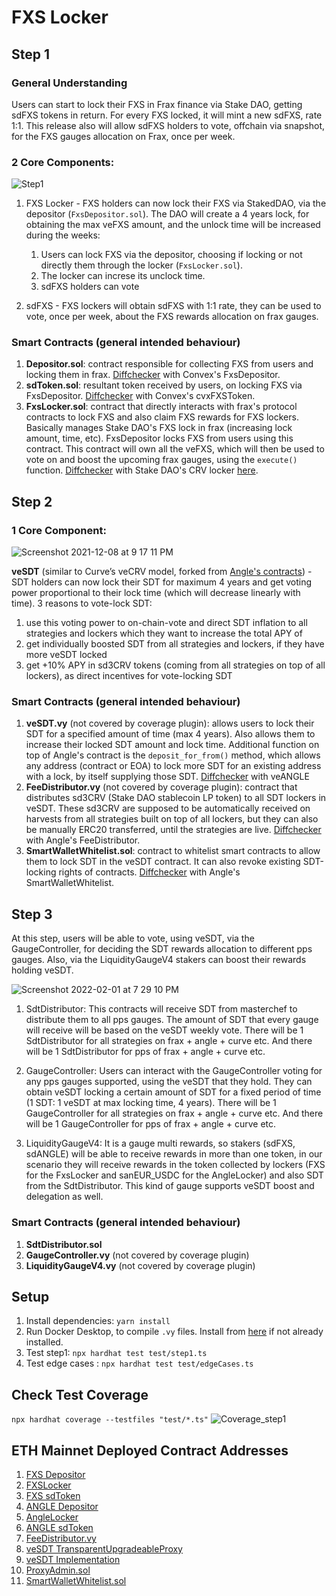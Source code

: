 # FXS Locker

## Step 1

### General Understanding

Users can start to lock their FXS in Frax finance via Stake DAO, getting sdFXS tokens in return. For every FXS locked, it will mint a new sdFXS, rate 1:1. This release also will allow sdFXS holders to vote, offchain via snapshot, for the FXS gauges allocation on Frax, once per week.

### 2 Core Components:

![Step1](https://user-images.githubusercontent.com/2848253/149667286-cf0e2e7f-c325-4919-95b5-45b8880eee37.png)

1. FXS Locker - FXS holders can now lock their FXS via StakedDAO, via the depositor (`FxsDepositor.sol`). The DAO will create a 4 years lock, for obtaining the max veFXS amount, and the unlock time will be increased during the weeks:

   1. Users can lock FXS via the depositor, choosing if locking or not directly them through the locker (`FxsLocker.sol`).
   2. The locker can increse its unclock time.
   3. sdFXS holders can vote

2. sdFXS - FXS lockers will obtain sdFXS with 1:1 rate, they can be used to vote, once per week, about the FXS rewards allocation on frax gauges.

### Smart Contracts (general intended behaviour)

1. **Depositor.sol**: contract responsible for collecting FXS from users and locking them in frax. [Diffchecker](https://www.diffnow.com/report/5apbh) with Convex's FxsDepositor.
2. **sdToken.sol**: resultant token received by users, on locking FXS via FxsDepositor. [Diffchecker](https://www.diffchecker.com/QFoCaRAo) with Convex's cvxFXSToken.
3. **FxsLocker.sol**: contract that directly interacts with frax's protocol contracts to lock FXS and also claim FXS rewards for FXS lockers. Basically manages Stake DAO's FXS lock in frax (increasing lock amount, time, etc). FxsDepositor locks FXS from users using this contract. This contract will own all the veFXS, which will then be used to vote on and boost the upcoming frax gauges, using the `execute()` function. [Diffchecker](https://www.diffnow.com/report/hp2ug) with Stake DAO's CRV locker [here](https://etherscan.io/address/0x52f541764E6e90eeBc5c21Ff570De0e2D63766B6#code).

## Step 2

### 1 Core Component:
![Screenshot 2021-12-08 at 9 17 11 PM](https://user-images.githubusercontent.com/22425782/145238612-22e9374d-baf0-4c07-8543-b1aab536ffb8.png) </br>

**veSDT** (similar to Curve’s veCRV model, forked from [Angle's contracts](https://github.com/AngleProtocol/angle-core/tree/main/contracts/dao)) - SDT holders can now lock their SDT for maximum 4 years and get voting power proportional to their lock time (which will decrease linearly with time). 3 reasons to vote-lock SDT:

   1. use this voting power to on-chain-vote and direct SDT inflation to all strategies and lockers which they want to increase the total APY of
   2. get individually boosted SDT from all strategies and lockers, if they have more veSDT locked
   3. get +10% APY in sd3CRV tokens (coming from all strategies on top of all lockers), as direct incentives for vote-locking SDT
   
      
### Smart Contracts (general intended behaviour)
1. **veSDT.vy** (not covered by coverage plugin): allows users to lock their SDT for a specified amount of time (max 4 years). Also allows them to increase their locked SDT amount and lock time. Additional function on top of Angle's contract is the `deposit_for_from()` method, which allows any address (contract or EOA) to lock more SDT for an existing address with a lock, by itself supplying those SDT. [Diffchecker](https://www.diffnow.com/report/zhef8) with veANGLE
2. **FeeDistributor.vy** (not covered by coverage plugin): contract that distributes sd3CRV (Stake DAO stablecoin LP token) to all SDT lockers in veSDT. These sd3CRV are supposed to be automatically received on harvests from all strategies built on top of all lockers, but they can also be manually ERC20 transferred, until the strategies are live. [Diffchecker](https://www.diffnow.com/report/jbkz4) with Angle's FeeDistributor.
3. **SmartWalletWhitelist.sol**: contract to whitelist smart contracts to allow them to lock SDT in the veSDT contract. It can also revoke existing SDT-locking rights of contracts. [Diffchecker](https://www.diffnow.com/report/0k8fm) with Angle's SmartWalletWhitelist.

## Step 3

At this step, users will be able to vote, using veSDT, via the GaugeController, for deciding the SDT rewards allocation to different pps gauges. Also, via the LiquidityGaugeV4 stakers can boost their rewards holding veSDT. </br>

![Screenshot 2022-02-01 at 7 29 10 PM](https://user-images.githubusercontent.com/22425782/151983477-3154c588-a7a1-4e22-af55-a1e157d0bff8.png) </br>

1. SdtDistributor:
This contracts will receive SDT from masterchef to distribute them to all pps gauges. The amount of SDT that every gauge will receive will be based on the veSDT weekly vote. There will be 1 SdtDistributor for all strategies on frax + angle + curve etc. And there will be 1 SdtDistributor for pps of frax + angle + curve etc.

2. GaugeController: Users can interact with the GaugeController voting for any pps gauges supported, using the veSDT that they hold. They can obtain veSDT locking a certain amount of SDT for a fixed period of time (1 SDT: 1 veSDT at max locking time, 4 years). There will be 1 GaugeController for all strategies on frax + angle + curve etc. And there will be 1 GaugeController for pps of frax + angle + curve etc.

3. LiquidityGaugeV4: It is a gauge multi rewards, so stakers (sdFXS, sdANGLE) will be able to receive rewards in more than one token, in our scenario they will receive rewards in the token collected by lockers (FXS for the FxsLocker and sanEUR_USDC for the AngleLocker) and also SDT from the SdtDistributor. This kind of gauge supports veSDT boost and delegation as well.
      
### Smart Contracts (general intended behaviour)
1. **SdtDistributor.sol**
2. **GaugeController.vy** (not covered by coverage plugin)
3. **LiquidityGaugeV4.vy** (not covered by coverage plugin)

## Setup

1. Install dependencies: `yarn install`
2. Run Docker Desktop, to compile `.vy` files. Install from [here](https://www.docker.com/products/docker-desktop) if not already installed.
3. Test step1: `npx hardhat test test/step1.ts`
4. Test edge cases : `npx hardhat test test/edgeCases.ts`

## Check Test Coverage

`npx hardhat coverage --testfiles "test/*.ts"`
![Coverage_step1](https://user-images.githubusercontent.com/2848253/149667184-8a6661d6-5777-4dbb-9e4a-1caa22608991.png)

## ETH Mainnet Deployed Contract Addresses

1. [FXS Depositor](https://etherscan.io/address/0x070df1b96059f5dc34fcb140ffdc8c41d6eef1ca#code)
2. [FXSLocker](https://etherscan.io/address/0xcd3a267de09196c48bbb1d9e842d7d7645ce448f#code)
3. [FXS sdToken](https://etherscan.io/address/0x402f878bdd1f5c66fdaf0fababcf74741b68ac36#code)
4. [ANGLE Depositor](https://etherscan.io/address/0x3449599Ff9Ae8459a7a24D33eee518627e8C88C9#code)
5. [AngleLocker](https://etherscan.io/address/0xD13F8C25CceD32cdfA79EB5eD654Ce3e484dCAF5#code)
6. [ANGLE sdToken](https://etherscan.io/address/0x752B4c6e92d96467fE9b9a2522EF07228E00F87c#code)
7. [FeeDistributor.vy](https://etherscan.io/address/0x29f3dd38dB24d3935CF1bf841e6b2B461A3E5D92#code)
8. [veSDT TransparentUpgradeableProxy](https://etherscan.io/address/0x0C30476f66034E11782938DF8e4384970B6c9e8a#code)
9. [veSDT Implementation](https://etherscan.io/address/0x4dcb5571024d14f017b99a7d3cedef670d4718c4#code)
8. [ProxyAdmin.sol](https://etherscan.io/address/0xfE612c237A81527a86f2Cac1FD19939CF4F91B9B#code)
9. [SmartWalletWhitelist.sol](https://etherscan.io/address/0x37E8386602d9EBEa2c56dd11d8E142290595f1b5#code)